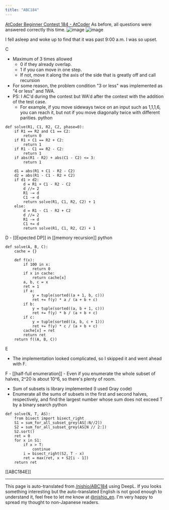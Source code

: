 ```yaml
---
title: "ABC184"
---
```


[AtCoder Beginner Contest 184 - AtCoder](https://atcoder.jp/contests/abc184)
As before, all questions were answered correctly this time.
![image](https://gyazo.com/bf1396a675ce6f642c2012548f6cf565/thumb/1000)
![image](https://gyazo.com/4d081c9f106aabb035f1e975591248df/thumb/1000)

I fell asleep and woke up to find that it was past 9:00 a.m. I was so upset.

C
- Maximum of 3 times allowed
    - 0 if they already overlap.
    - 1 if you can move in one step.
    - If not, move it along the axis of the side that is greatly off and call recursion
- For some reason, the problem condition "3 or less" was implemented as "4 or less" and 1WA.
- PS: I AC'd during the contest but WA'd after the contest with the addition of the test case.
    - For example, if you move sideways twice on an input such as 1,1,1,6, you can reach it, but not if you move diagonally twice with different parities.
python

```
def solve(R1, C1, R2, C2, phase=0):
    if R1 == R2 and C1 == C2:
        return 0
    if R1 + C1 == R2 + C2:
        return 1
    if R1 - C1 == R2 - C2:
        return 1
    if abs(R1 - R2) + abs(C1 - C2) <= 3:
        return 1

    d1 = abs(R1 + C1 - R2 - C2)
    d2 = abs(R1 - C1 - R2 + C2)
    if d1 > d2:
        d = R1 + C1 - R2 - C2
        d //= 2
        R1 -= d
        C1 -= d
        return solve(R1, C1, R2, C2) + 1
    else:
        d = R1 - C1 - R2 + C2
        d //= 2
        R1 -= d
        C1 += d
        return solve(R1, C1, R2, C2) + 1
```


D
    - [[Expected DP]] in [[memory recursion]]
python

```
def solve(A, B, C):
    cache = {}

    def f(x):
        if 100 in x:
            return 0
        if x in cache:
            return cache[x]
        a, b, c = x
        ret = 1
        if a:
            y = tuple(sorted((a + 1, b, c)))
            ret += f(y) * a / (a + b + c)
        if b:
            y = tuple(sorted((a, b + 1, c)))
            ret += f(y) * b / (a + b + c)
        if c:
            y = tuple(sorted((a, b, c + 1)))
            ret += f(y) * c / (a + b + c)
        cache[x] = ret
        return ret
    return f((A, B, C))
```


E
- The implementation looked complicated, so I skipped it and went ahead with F.

F
    - [[half-full enumeration]]
    - Even if you enumerate the whole subset of halves, 2^20 is about 10^6, so there's plenty of room.
- Sum of subsets is library implemented (I used Gray code)
- Enumerate all the sums of subsets in the first and second halves, respectively, and find the largest number whose sum does not exceed T by a binary search
python

```
def solve(N, T, AS):
    from bisect import bisect_right
    S1 = sum_for_all_subset_grey(AS[:N//2])
    S2 = sum_for_all_subset_grey(AS[N // 2:])
    S2.sort()
    ret = 0
    for x in S1:
        if x > T:
            continue
        i = bisect_right(S2, T - x)
        ret = max(ret, x + S2[i - 1])
    return ret
```


[[ABC184E]]

---
This page is auto-translated from [/nishio/ABC184](https://scrapbox.io/nishio/ABC184) using DeepL. If you looks something interesting but the auto-translated English is not good enough to understand it, feel free to let me know at [@nishio_en](https://twitter.com/nishio_en). I'm very happy to spread my thought to non-Japanese readers.